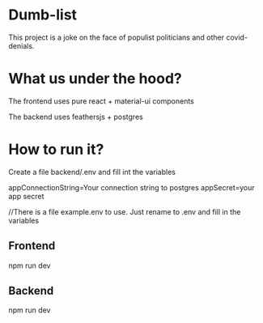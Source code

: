 # Dumb-list

This project is a joke on the face of populist politicians and other covid-denials.

# What us under the hood?

The frontend uses pure react + material-ui components

The backend uses feathersjs + postgres

# How to run it?

Create a file backend/.env and fill int the variables

appConnectionString=Your connection string to postgres
appSecret=your app secret

//There is a file example.env to use. Just rename to .env and fill in the variables


## Frontend

npm run dev

## Backend 

npm run dev

